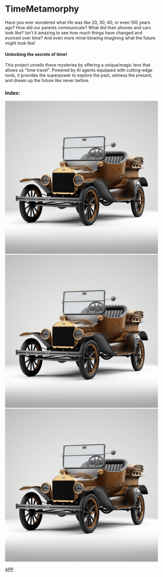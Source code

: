 # TimeMetamorphy

Have you ever wondered what life was like 20, 30, 40, or even 100 years ago? How did our parents communicate? What did their phones and cars look like? 
Isn’t it amazing to see how much things have changed and evolved over time? And even more mind-blowing imagining what the future might look like!

#### **Unlocking the secrets of time!**

This project unveils these mysteries by offering a unique/magic lens that allows us "time travel". Powered by AI agents equipped with cutting-edge tools, it provides the superpower to explore the past, witness the present, and dream up the future like never before.  

### Index:

<div >
    <img src="car_evolution.gif" 
         alt="Past Evolution">
    <img src="car_evolution.gif" 
         alt="Present Evolution">
    <img src="car_evolution.gif" 
         alt="Future Evolution">
</div>









[APP](https://huggingface.co/spaces/AMfeta99/Object_Evolution_Generator)

